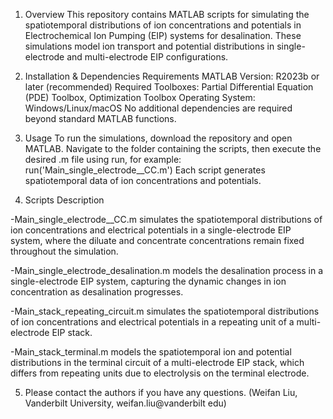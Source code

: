 1. Overview
This repository contains MATLAB scripts for simulating the spatiotemporal distributions of ion concentrations and potentials in Electrochemical Ion Pumping (EIP) systems for desalination. These simulations model ion transport and potential distributions in single-electrode and multi-electrode EIP configurations.

2. Installation & Dependencies
Requirements
MATLAB Version: R2023b or later (recommended)
Required Toolboxes: Partial Differential Equation (PDE) Toolbox, Optimization Toolbox
Operating System: Windows/Linux/macOS
No additional dependencies are required beyond standard MATLAB functions.

3. Usage
To run the simulations, download the repository and open MATLAB. Navigate to the folder containing the scripts, then execute the desired .m file using run, for example:
run('Main_single_electrode__CC.m')
Each script generates spatiotemporal data of ion concentrations and potentials.

4. Scripts Description

-Main_single_electrode__CC.m simulates the spatiotemporal distributions of ion concentrations and electrical potentials in a single-electrode EIP system, where the diluate and concentrate concentrations remain fixed throughout the simulation.

-Main_single_electrode_desalination.m models the desalination process in a single-electrode EIP system, capturing the dynamic changes in ion concentration as desalination progresses.

-Main_stack_repeating_circuit.m simulates the spatiotemporal distributions of ion concentrations and electrical potentials in a repeating unit of a multi-electrode EIP stack.

-Main_stack_terminal.m models the spatiotemporal ion and potential distributions in the terminal circuit of a multi-electrode EIP stack, which differs from repeating units due to electrolysis on the terminal electrode.

5. Please contact the authors if you have any questions. (Weifan Liu, Vanderbilt University, weifan.liu@vanderbilt edu)

